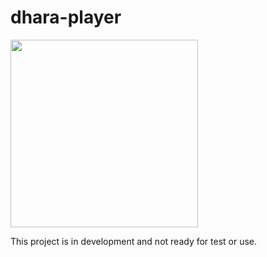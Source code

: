 # dhara-player

<img src="https://github.com/user-attachments/assets/c9d52fa3-9af9-41cd-928c-a139a95b6e5e" width="300">


This project is in development and not ready for test or use.
